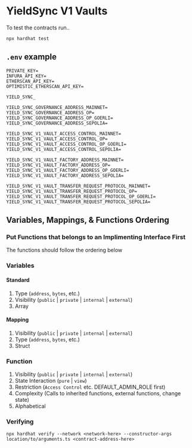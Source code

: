# YieldSync V1 Vaults

To test the contracts run..

```shell
npx hardhat test
```

## `.env` example

```shell
PRIVATE_KEY=
INFURA_API_KEY=
ETHERSCAN_API_KEY=
OPTIMISTIC_ETHERSCAN_API_KEY=

YIELD_SYNC_

YIELD_SYNC_GOVERNANCE_ADDRESS_MAINNET=
YIELD_SYNC_GOVERNANCE_ADDRESS_OP=
YIELD_SYNC_GOVERNANCE_ADDRESS_OP_GOERLI=
YIELD_SYNC_GOVERNANCE_ADDRESS_SEPOLIA=

YIELD_SYNC_V1_VAULT_ACCESS_CONTROL_MAINNET=
YIELD_SYNC_V1_VAULT_ACCESS_CONTROL_OP=
YIELD_SYNC_V1_VAULT_ACCESS_CONTROL_OP_GOERLI=
YIELD_SYNC_V1_VAULT_ACCESS_CONTROL_SEPOLIA=

YIELD_SYNC_V1_VAULT_FACTORY_ADDRESS_MAINNET=
YIELD_SYNC_V1_VAULT_FACTORY_ADDRESS_OP=
YIELD_SYNC_V1_VAULT_FACTORY_ADDRESS_OP_GOERLI=
YIELD_SYNC_V1_VAULT_FACTORY_ADDRESS_SEPOLIA=

YIELD_SYNC_V1_VAULT_TRANSFER_REQUEST_PROTOCOL_MAINNET=
YIELD_SYNC_V1_VAULT_TRANSFER_REQUEST_PROTOCOL_OP=
YIELD_SYNC_V1_VAULT_TRANSFER_REQUEST_PROTOCOL_OP_GOERLI=
YIELD_SYNC_V1_VAULT_TRANSFER_REQUEST_PROTOCOL_SEPOLIA=
```

## Variables, Mappings, & Functions Ordering

### Put Functions that belongs to an Implimenting Interface First

The functions should follow the ordering below

### Variables

#### Standard

1. Type (`address`, `bytes`, etc.)
2. Visibility (`public` | `private` | `internal` | `external`)
3. Array

#### Mapping

1. Visibility (`public` | `private` | `internal` | `external`)
2. Type (`address`, `bytes`, etc.)
3. Struct

### Function

1. Visibility (`public` | `private` | `internal` | `external`)
2. State Interaction (`pure` | `view`)
3. Restriction (`Access Control` etc. DEFAULT_ADMIN_ROLE first)
4. Complexity (Calls to inherited functions, external functions, change state)
5. Alphabetical

### Verifying

```shell
npx hardhat verify --network <network-here> --constructor-args location/to/arguments.ts <contract-address-here>
```